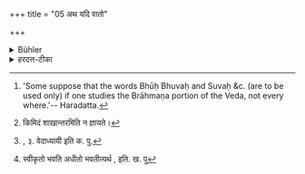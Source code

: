 +++
title = "05 अथ यदि वातो"

+++

<details><summary>Bühler</summary>

5. 'Now, if the wind blows, or if it thunders, or if lightning flashes, or thunderbolts fall, then he shall recite one Ṛk-verse (in case he studies the Rig-Veda), or one Yajus (in case he studies the Yajur-veda), or one Sāman (in case he studies the Sāma-veda), or (without having a regard to his particular Veda, the following Yajus), "Bhūḥ Bhuvaḥ, Suvaḥ, in faith I offer true devotion." Then, indeed, his daily recitation is accomplished thereby for that day.' [^4] 


[^4]:  'Some suppose that the words Bhūḥ Bhuvaḥ and Suvaḥ &c. (are to be used only) if one studies the Brāhmaṇa portion of the Veda, not every where.'-- Haradatta.
</details>

<details><summary>हरदत्त-टीका</summary>

## सूत्रम्
अथ यदि वा वातो वायात्स्तनयेद्वा विद्योतेत वाऽवस्फूर्जेद्वैकां वर्चमेकं वा यजुरेकं वा सामाभिव्याहरेद्भूर्भुवस्सुवस्सत्यं तपः श्रद्धायां जुहोमीति वैतत् । तेनोहैवाऽस्यैतदहस्स्वाध्याय उपात्तो भवति ॥ ६ ॥  
### प्रस्तावः
तदेव [^१]शाखान्तरं पठति—
### टिप्पनी
अन्ते इतिशब्दोऽध्याहार्यः । वातादिषु सत्सु एकामृचमधीयीत । प्राप्ते प्रदेशे। यजु[^२]र्वेदाध्ययन एकं यजुः । साम[^३]वेदाध्ययन एकं साम । सर्वेषु वा वेदेषु 'भूर्भुवः सुव'रित्यादिकं यजुरभिव्याहरेत् , न पुनर्यथापूर्वं प्रश्नमात्रम् । तेनैव तावतैवास्याऽध्येतुः तदहः तस्मिन्नहनि स्वाध्याय उपात्तो भवति[^४] अधीतो भवतीति यावत् । केचितु 'भूर्भुवः सुव'रित्यादिकं ब्राह्मणभागाध्ययनविषयं मन्यन्ते, न सार्वत्रिकम् ॥५॥  

[^१]:

    किमिदं शाखान्तरमिति न ज्ञायते।  

[^२]:, ३. वेदाध्यायी इति क. पु.  

[^४]:

    स्वीकृतो भवति अधीतो भवतीत्यर्थ , इति. ख. पु
</details>
